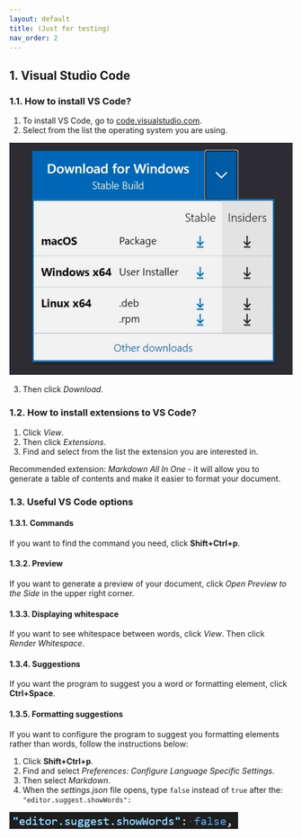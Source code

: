 ```yaml
---
layout: default
title: (Just for testing)
nav_order: 2
---
```


## 1. Visual Studio Code

### 1.1. How to install VS Code?

1. To install VS Code, go to [code.visualstudio.com](https://code.visualstudio.com/).
2. Select from the list the operating system you are using.  
   
![Installation](./images/Instalacja.jpg)

3. Then click *Download*.

### 1.2. How to install extensions to VS Code?

1. Click *View*.
2. Then click *Extensions*.
3. Find and select from the list the extension you are interested in.

Recommended extension: *Markdown All In One* - it will allow you to generate a table of contents and make it easier to format your document.

### 1.3. Useful VS Code options 

#### 1.3.1. Commands

If you want to find the command you need, click **Shift+Ctrl+p**.

#### 1.3.2. Preview

If you want to generate a preview of your document, click *Open Preview to the Side* in the upper right corner.

#### 1.3.3. Displaying whitespace

If you want to see whitespace between words, click *View*. Then click *Render Whitespace*.

#### 1.3.4. Suggestions

If you want the program to suggest you a word or formatting element, click **Ctrl+Space**.

#### 1.3.5. Formatting suggestions

If you want to configure the program to suggest you formatting elements rather than words, follow the instructions below:

1. Click **Shift+Ctrl+p**.
2. Find and select *Preferences: Configure Language Specific Settings*.
3. Then select *Markdown*.
4. When the *settings.json* file opens, type  `false` instead of `true` after the: `"editor.suggest.showWords":`

![False](./images/false.jpg)
